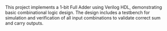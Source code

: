 This project implements a 1-bit Full Adder using Verilog HDL, demonstrating basic combinational logic design.
The design includes a testbench for simulation and verification of all input combinations to validate correct sum and carry outputs.
